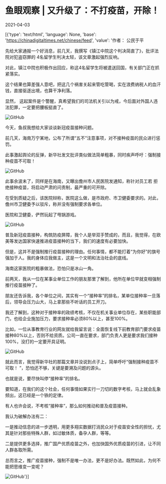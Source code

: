 # 鱼眼观察 | 又升级了：不打疫苗，开除！

2021-04-03

[{'type': 'text/html', 'language': None, 'base': 'https://chinadigitaltimes.net/chinese/feed', 'value': '作者： 公民于平

先给大家通报一个好消息，前几天，我撰写《镇江中院这个判决简直了》，批评法院对犯盗窃罪的 4名留学生判决太轻，该文章激起强烈反响。

对此，镇江中院也积极作出回应，称这4名留学生将被遣送回国，有关部门正在抓紧落实。

这个结果也算差强人意吧，把这几个祸害关起来管吃管喝，实在浪费纳税人的血汗钱，直接驱逐出境，也算干净利落。

显然， 这起案件是个警醒，真希望我们的司法机关引以为戒，今后面对外国人违法犯罪，一定要把腰板挺直了。

![GitHub](https://chinadigitaltimes.net/chinese/files/2021/04/post-664403-60686106389e9.png)

今天，鱼叔我想给大家谈谈新冠疫苗接种问题。

前几天，海南万宁某地，公布了所谓“五不”注意事项，对不接种疫苗的民众进行惩罚。

此事激起舆论的反弹，新华社发文批评类似做法简单粗暴，同时疾声呼吁：强制接种疫苗不可取！

![GitHub](https://chinadigitaltimes.net/chinese/files/2021/04/post-664403-60686108602cb.)

此事余波未了，同样是在海南，又曝出儋州市人民医院发通知，称针对员工若 拒绝接种疫苗，将启动严肃的问责制，最严重的可开除。

在受到质疑之后，该医院辩称，医院这么做，是市政府、市卫健委要求的。对此，儋州市卫健委予以驳斥，称并没有强制要求各单位。

医院和卫健委，俨然玩起了甩锅游戏。

![GitHub](https://chinadigitaltimes.net/chinese/files/2021/04/post-664403-60686109e6675.)

普及新冠疫苗接种，构筑防疫屏障，我个人是举双手赞成的，而且，我觉得，在欧美等发达国家快速推进疫苗接种的当下，我们的速度有必要加快。

但是，这并不是强制推行疫苗接种的理由。任何事情，都不能打着“为你好”的旗号强加于人。我的身体应我做主，这是一个文明和法治社会的底线。

海南这家医院的粗暴做法，恐怕只是冰山一角。

前两天，我从一位在某事业单位工作的朋友那里了解到，他所在单位早就变相强制推行疫苗接种了。

朋友还告诉我，各个单位之间，其实有一个“接种率”的排名，某单位接种率一旦落后，领导会压力山大，马上拿那些不听话的员工开刀。

我还了解到，这种对于接种率的政绩考核，不仅在机关事业单位存在，某些职能部门，也给企业施加压力，要求接种率必须80%以上，甚至100%。

比如，一位从事教育行业的网友就给我留言说：全面恢复线下前教育部门要求疫苗接种80%以上，否则不给资质。公司一直在要求，部门负责人更是要求我们接种100%，没打的一定要开具证明。

![GitHub](https://chinadigitaltimes.net/chinese/files/2021/04/640-1.jpeg)

就此而言，我觉得新华社的那篇文章并没说到点子上，简单呼吁“强制接种疫苗不可取！ ”，恐怕还不够，关键是要溯及问题的源头。

也就是说，要尽快叫停“接种率”的排名。

要知道，在我们的这个社会，任何事情如果实行一刀切的数字考核，马上就会乱象频出，这已经是一个铁的定律。

有人也许会说，不考核“接种率”，那么如何推动和普及疫苗接种。

我认为破解办法有二：

一是推动信息的进一步透明，用更多翔实数据打消民众对于疫苗安全性的担忧，尤其是针对那些特殊人群，如过敏体质，备孕人群，等等。

二是提供更多选择，推广国产优质疫苗之外，也加快国外优质疫苗的引进，让不同人群各取所需。

总而言之，推广疫苗接种，强制不是唯一办法，更不是好办法。既然如此，为何不能把思维变一变呢？

![GitHub](https://chinadigitaltimes.net/chinese/files/2021/04/post-664403-6068610dea52f.)'}]